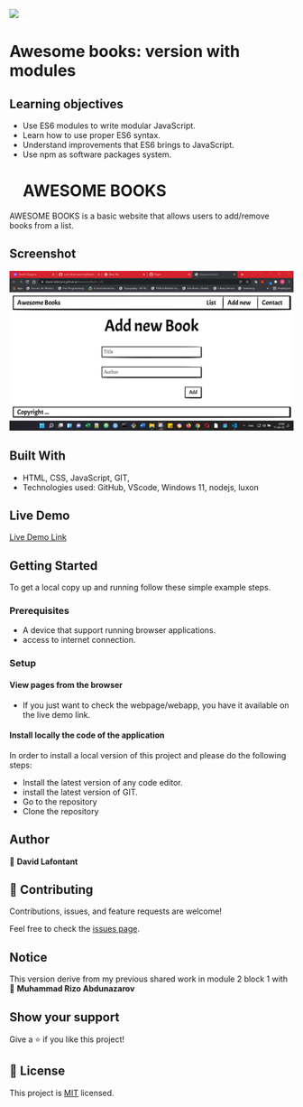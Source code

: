 ![](https://img.shields.io/badge/Microverse-blueviolet)


# Awesome books: version with modules
## Learning objectives
- Use ES6 modules to write modular JavaScript.
- Learn how to use proper ES6 syntax.
- Understand improvements that ES6 brings to JavaScript.
- Use npm as software packages system.
  #  AWESOME BOOKS
AWESOME BOOKS is a basic website that allows users to add/remove books from a list. 
## Screenshot

![Screenshot](Screenshot.png)

## Built With

- HTML, CSS, JavaScript, GIT,
- Technologies used: GitHub, VScode, Windows 11, nodejs, luxon

## Live Demo

[Live Demo Link](https://david-lafontant.github.io/AwesomeBooks_v2/)


## Getting Started

To get a local copy up and running follow these simple example steps.

### Prerequisites

- A device that support running browser applications.
- access to internet connection.


### Setup

#### View pages from the browser

- If you just want to check the webpage/webapp, you have it available on the live demo link.

#### Install locally the code of the application

In order to install a local version of this project and please do the following steps:
- Install the latest version of any code editor.
- install the latest version of GIT.
- Go to the repository
- Clone the repository


## Author


👤 **David Lafontant**



## 🤝 Contributing

Contributions, issues, and feature requests are welcome!

Feel free to check the [issues page](https://github.com/mukhammadrizooff/Awesome-books/issues).

## Notice

This version derive from my previous shared work in module 2 block 1 with 👤 **Muhammad Rizo Abdunazarov**

## Show your support

Give a ⭐️ if you like this project!

## 📝 License

This project is [MIT](LICENCE.md) licensed.
